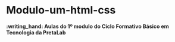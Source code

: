 # Modulo-um-html-css

<head> <b> :writing_hand: Aulas do 1º modulo do Ciclo Formativo Básico em Tecnologia da PretaLab
  <b> </head>

